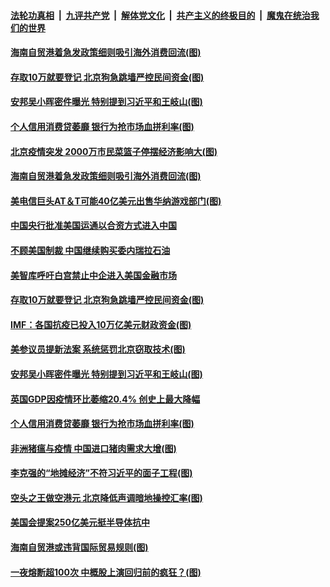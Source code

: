 

####  [法轮功真相](../../../../basic/blob/master/README.md?t=06140631) &nbsp;|&nbsp; [九评共产党](../../../../9ping.md/blob/master/README.md?t=06140631) &nbsp;|&nbsp; [解体党文化](../../../../jtdwh.md/blob/master/README.md?t=06140631)  &nbsp;|&nbsp; [共产主义的终极目的](../../../../gczydzjmd.md/blob/master/README.md?t=06140631) &nbsp;|&nbsp; [魔鬼在统治我们的世界](../../../../mgztzwmdsj.md/blob/master/README.md?t=06140631) 

#### [海南自贸港着急发政策细则吸引海外消费回流(图)](../pages/p5/936445.md?t=06140631) 

#### [存取10万就要登记 北京狗急跳墙严控民间资金(图)](../pages/p5/936398.md?t=06140631) 

#### [安邦吴小晖密件曝光 特别提到习近平和王岐山(图)](../pages/p5/936350.md?t=06140631) 


#### [个人信用消费贷萎靡 银行为抢市场血拼利率(图)](../pages/p5/936333.md?t=06140631) 


#### [北京疫情突发 2000万市民菜篮子停摆经济影响大(图)](../pages/p5/936447.md?t=06140631) 

#### [海南自贸港着急发政策细则吸引海外消费回流(图)](../pages/p5/936445.md?t=06140631) 

#### [美电信巨头AT＆T可能40亿美元出售华纳游戏部门(图)](../pages/p5/936429.md?t=06140631) 

#### [中国央行批准美国运通以合资方式进入中国](../pages/p5/936428.md?t=06140631) 

#### [不顾美国制裁 中国继续购买委内瑞拉石油](../pages/p5/936427.md?t=06140631) 

#### [美智库呼吁白宫禁止中企进入美国金融市场](../pages/p5/936426.md?t=06140631) 

#### [存取10万就要登记 北京狗急跳墙严控民间资金(图)](../pages/p5/936398.md?t=06140631) 

#### [IMF：各国抗疫已投入10万亿美元财政资金(图)](../pages/p5/936381.md?t=06140631) 

#### [美参议员提新法案 系统惩罚北京窃取技术(图)](../pages/p5/936378.md?t=06140631) 

#### [安邦吴小晖密件曝光 特别提到习近平和王岐山(图)](../pages/p5/936350.md?t=06140631) 


#### [英国GDP因疫情环比萎缩20.4% 创史上最大降幅](../pages/p5/936359.md?t=06140631) 

#### [个人信用消费贷萎靡 银行为抢市场血拼利率(图)](../pages/p5/936333.md?t=06140631) 


#### [非洲猪瘟与疫情 中国进口猪肉需求大增(图)](../pages/p5/936266.md?t=06140631) 

#### [李克强的“地摊经济”不符习近平的面子工程(图)](../pages/p5/936272.md?t=06140631) 

#### [空头之王做空港元 北京降低声调暗地操控汇率(图)](../pages/p5/936245.md?t=06140631) 

#### [美国会提案250亿美元挺半导体抗中](../pages/p5/936271.md?t=06140631) 

#### [海南自贸港或违背国际贸易规则(图)](../pages/p5/936269.md?t=06140631) 

#### [一夜熔断超100次 中概股上演回归前的疯狂？(图)](../pages/p5/936267.md?t=06140631) 

